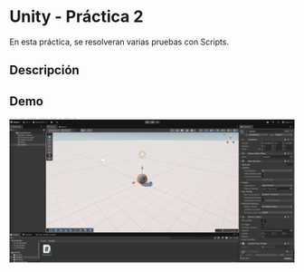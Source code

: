 # Unity - Práctica 2

En esta práctica, se resolveran varias pruebas con Scripts.

## Descripción



## Demo

![Demo del proyecto](First%20Exercise.gif)


